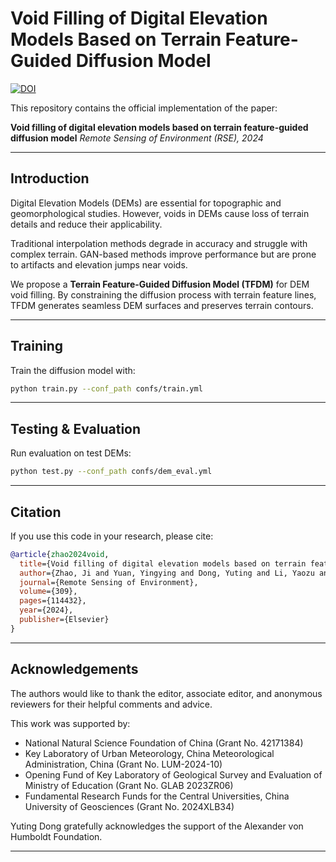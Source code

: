# Void Filling of Digital Elevation Models Based on Terrain Feature-Guided Diffusion Model

[![DOI](https://img.shields.io/badge/DOI-10.1016/j.rse.2024.114432-blue)](https://doi.org/10.1016/j.rse.2024.114432)

This repository contains the official implementation of the paper:

**Void filling of digital elevation models based on terrain feature-guided diffusion model**
*Remote Sensing of Environment (RSE), 2024*

---

## Introduction



Digital Elevation Models (DEMs) are essential for topographic and geomorphological studies. However, voids in DEMs cause loss of terrain details and reduce their applicability.

Traditional interpolation methods degrade in accuracy and struggle with complex terrain. GAN-based methods improve performance but are prone to artifacts and elevation jumps near voids.

We propose a **Terrain Feature-Guided Diffusion Model (TFDM)** for DEM void filling. By constraining the diffusion process with terrain feature lines, TFDM generates seamless DEM surfaces and preserves terrain contours.

---



## Training

Train the diffusion model with:

```bash
python train.py --conf_path confs/train.yml
```

---

## Testing & Evaluation

Run evaluation on test DEMs:

```bash
python test.py --conf_path confs/dem_eval.yml
```


---

## Citation

If you use this code in your research, please cite:

```bibtex
@article{zhao2024void,
  title={Void filling of digital elevation models based on terrain feature-guided diffusion model},
  author={Zhao, Ji and Yuan, Yingying and Dong, Yuting and Li, Yaozu and Shao, Changliang and Yang, Haixia},
  journal={Remote Sensing of Environment},
  volume={309},
  pages={114432},
  year={2024},
  publisher={Elsevier}
}

```

---

## Acknowledgements

The authors would like to thank the editor, associate editor, and anonymous reviewers for their helpful comments and advice.

This work was supported by:

* National Natural Science Foundation of China (Grant No. 42171384)
* Key Laboratory of Urban Meteorology, China Meteorological Administration, China (Grant No. LUM-2024-10)
* Opening Fund of Key Laboratory of Geological Survey and Evaluation of Ministry of Education (Grant No. GLAB 2023ZR06)
* Fundamental Research Funds for the Central Universities, China University of Geosciences (Grant No. 2024XLB34)

Yuting Dong gratefully acknowledges the support of the Alexander von Humboldt Foundation.

---

